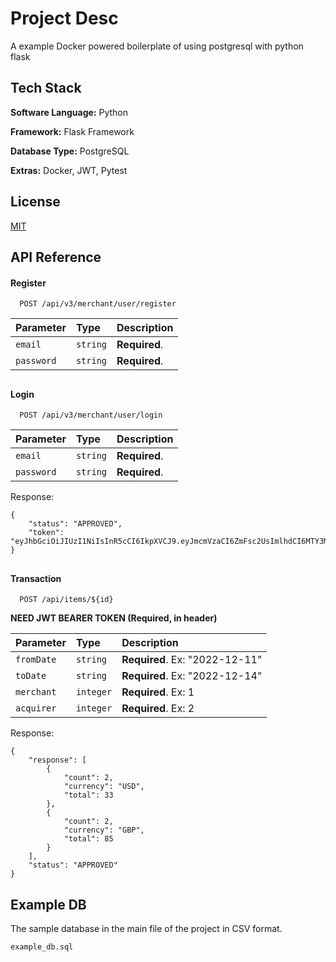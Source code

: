 
# Project Desc

A example Docker powered boilerplate of using postgresql with python flask


## Tech Stack

**Software Language:** Python

**Framework:** Flask Framework

**Database Type:** PostgreSQL

**Extras:** Docker, JWT, Pytest


## License

[MIT](https://choosealicense.com/licenses/mit/)


## API Reference

#### Register

```http
  POST /api/v3/merchant/user/register
```

| Parameter | Type     | Description                |
| :-------- | :------- | :------------------------- |
| `email`   | `string` | **Required**.  |
| `password`| `string` | **Required**.  |

## ##
## ##

#### Login

```http
  POST /api/v3/merchant/user/login
```

| Parameter | Type     | Description                |
| :-------- | :------- | :------------------------- |
| `email`   | `string` | **Required**.  |
| `password`| `string` | **Required**.  |


Response:
```http
{
    "status": "APPROVED",
    "token": "eyJhbGciOiJIUzI1NiIsInR5cCI6IkpXVCJ9.eyJmcmVzaCI6ZmFsc2UsImlhdCI6MTY3MTAxNjIwMiwianRpIjoiNDkwZDFlMmUtOTUyNS00YTExLTg2ODAtZDRiYWNlMWNiYjBlIiwidHlwZSI6ImFjY2VzcyIsInN1YiI6IntcImNoZWNrX3Bhc3N3b3JkXCI6IG51bGwsIFwiZW1haWxcIjogXCJlbWFpbFwiLCBcImZpbmRfYnlfZW1haWxcIjogbnVsbCwgXCJmaW5kX2J5X2lkXCI6IG51bGwsIFwiaWRcIjogMiwgXCJwYXNzd29yZFwiOiBcInBhc3N3b3JkXCIsIFwicXVlcnlcIjogbnVsbCwgXCJxdWVyeV9jbGFzc1wiOiBudWxsLCBcInJlZ2lzdHJ5XCI6IG51bGwsIFwic2F2ZV90b19kYlwiOiBudWxsfSIsIm5iZiI6MTY3MTAxNjIwMiwiZXhwIjoxNjcxMDE2ODAyfQ.UwclY2gs4SfjROa8r3XW8NeDqdFLFM54JL4aJtGABb4"
}
```

## ##
## ##

#### Transaction

```http
  POST /api/items/${id}
```

**NEED JWT BEARER TOKEN (Required, in header)**

| Parameter | Type     | Description                       |
| :-------- | :------- | :-------------------------------- |
| `fromDate`      | `string` | **Required**. Ex: "2022-12-11" |
| `toDate`      | `string` | **Required**. Ex: "2022-12-14" |
| `merchant`      | `integer` | **Required**. Ex: 1 |
| `acquirer`      | `integer` | **Required**. Ex: 2 |

Response:
```http
{
    "response": [
        {
            "count": 2,
            "currency": "USD",
            "total": 33
        },
        {
            "count": 2,
            "currency": "GBP",
            "total": 85
        }
    ],
    "status": "APPROVED"
}
```
## ##


## Example DB

The sample database in the main file of the project in CSV format.

`example_db.sql`

